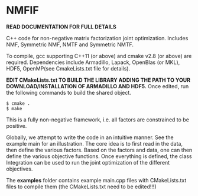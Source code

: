 # NMFIF

**READ DOCUMENTATION FOR FULL DETAILS**

C++ code for non-negative matrix factorization joint optimization. Includes NMF, Symmetric NMF, NMTF and Symmetric NMTF. 

To compile, gcc supporting C++11 (or above) and cmake v2.8 (or above) are required.
Dependencies include Armadillo, Lapack, OpenBlas (or MKL), HDF5, OpenMP(see CmakeLists.txt file for details). 

**EDIT CMakeLists.txt TO BUILD THE LIBRARY ADDING THE PATH TO YOUR DOWNLOAD/INSTALLATION OF ARMADILLO AND HDF5.** Once edited, run the following commands to build the shared object.
```
$ cmake .
$ make
```

This is a fully non-negative framework, i.e. all factors are constrained to be positive.

Globally, we attempt to write the code in an intuitive manner. See the example main for an illustration. The core idea is to first read in the data, then define the various factors. Based on the factors and data, one can then define the various objective functions. Once everything is defined, the class Integration can be used to run the joint optimization of the different objectives.

The **examples** folder contains example main.cpp files with CMakeLists.txt files to compile them (the CMakeLists.txt need to be edited!!!)
